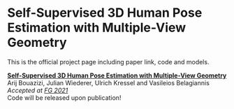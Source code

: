 # Self-Supervised 3D Human Pose Estimation with Multiple-View Geometry


This is the official project page including paper link, code and models.

**[Self-Supervised 3D Human Pose Estimation with Multiple-View Geometry](https://arxiv.org/abs/2007.16072)**
<br>
Arij Bouazizi, Julian Wiederer, Ulrich Kressel and Vasileios Belagiannis
<br>
*Accepted at [FG 2021](http://iab-rubric.org/fg2021/)*
<br>
Code will be released upon publication!



